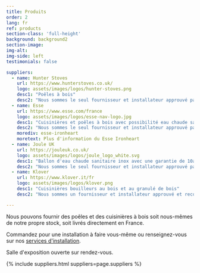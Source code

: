 ```yaml
---
title: Produits
order: 2
lang: fr
ref: products
section-class: 'full-height'
background: background2
section-image:
img-alt:
img-side: left
testimonials: false

suppliers:
  - name: Hunter Stoves
    url: https://www.hunterstoves.co.uk/
    logo: assets/images/logos/hunter-stoves.png
    desc1: "Poêles à bois"
    desc2: "Nous sommes le seul fournisseur et installateur approuvé par Hunter en Bretagne"
  - name: Esse
    url: https://www.esse.com/france
    logo: assets/images/logos/esse-nav-logo.jpg
    desc1: "Cuisinières et poêles à bois avec possibilité eau chaude sanitaire, cuisinières électrique"
    desc2: "Nous sommes le seul fournisseur et installateur approuvé par Esse en Bretagne"
    morediv: esse-ironheart
    moretext: Plus d'information du Esse Ironheart
  - name: Joule UK
    url: https://jouleuk.co.uk/
    logo: assets/images/logos/joule_logo_white.svg
    desc1: "Ballon d'eau chaude sanitaire inox avec une garantie de 10ans"
    desc2: "Nous sommes le seul fournisseur et installateur approuvé par Joule en Bretagne"
  - name: Klover
    url: https://www.klover.it/fr
    logo: assets/images/logos/klover.png
    desc1: "Cuisinières bouilleurs au bois et au granulé de bois"
    desc2: "Nous sommes un fournisseur et installateur approuvé et recommandé par Klover en Bretagne"

---
```

<!--
- name: Jolly Mec
  url: https://jolly-mec.it/fr/poeles-et-thermopoeles
  logo: assets/images/logos/jolly-mec.png
  desc1: "Spécialiste en chaudières à granulés"
  desc2:
-->
Nous pouvons fournir des poêles et des cuisinières à bois soit nous-mêmes de notre propre stock, soit livrés directement en France.

Commandez pour une installation à faire vous-même ou renseignez-vous sur nos [services d'installation](#services).

Salle d'exposition ouverte sur rendez-vous.

{% include suppliers.html suppliers=page.suppliers %}
